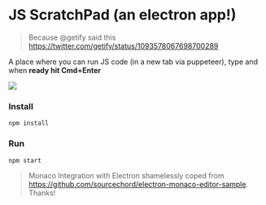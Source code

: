 # JS ScratchPad (an electron app!)

> Because @getify said this https://twitter.com/getify/status/1093578067698700289

A place where you can run JS code (in a new tab via puppeteer), type and when **ready hit Cmd+Enter**

![](JSScratchPad.gif)

### Install

```
npm install
```

### Run

```
npm start
```

> Monaco Integration with Electron shamelessly coped from https://github.com/sourcechord/electron-monaco-editor-sample. Thanks!
